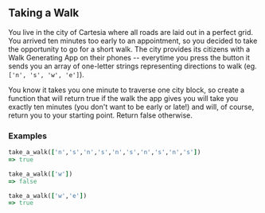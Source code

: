 ## Taking a Walk

You live in the city of Cartesia where all roads are laid out in a perfect grid. You arrived ten minutes too early to an appointment, so you decided to take the opportunity to go for a short walk. The city provides its citizens with a Walk Generating App on their phones -- everytime you press the button it sends you an array of one-letter strings representing directions to walk (eg. ```['n', 's', 'w', 'e']```).

You know it takes you one minute to traverse one city block, so create a function that will return true if the walk the app gives you will take you exactly ten minutes (you don't want to be early or late!) and will, of course, return you to your starting point. Return false otherwise.

### Examples

```ruby
take_a_walk(['n','s','n','s','n','s','n','s','n','s'])
=> true

take_a_walk(['w'])
=> false

take_a_walk(['w','e'])
=> true
```
